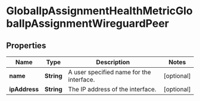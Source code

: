 

# GlobalIpAssignmentHealthMetricGlobalIpAssignmentWireguardPeer


## Properties

| Name | Type | Description | Notes |
|------------ | ------------- | ------------- | -------------|
|**name** | **String** | A user specified name for the interface. |  [optional] |
|**ipAddress** | **String** | The IP address of the interface. |  [optional] |



